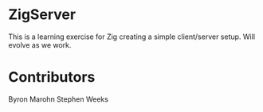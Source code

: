 # ZigServer
This is a learning exercise for Zig creating a simple client/server setup. Will evolve as we work.

# Contributors
Byron Marohn
Stephen Weeks
